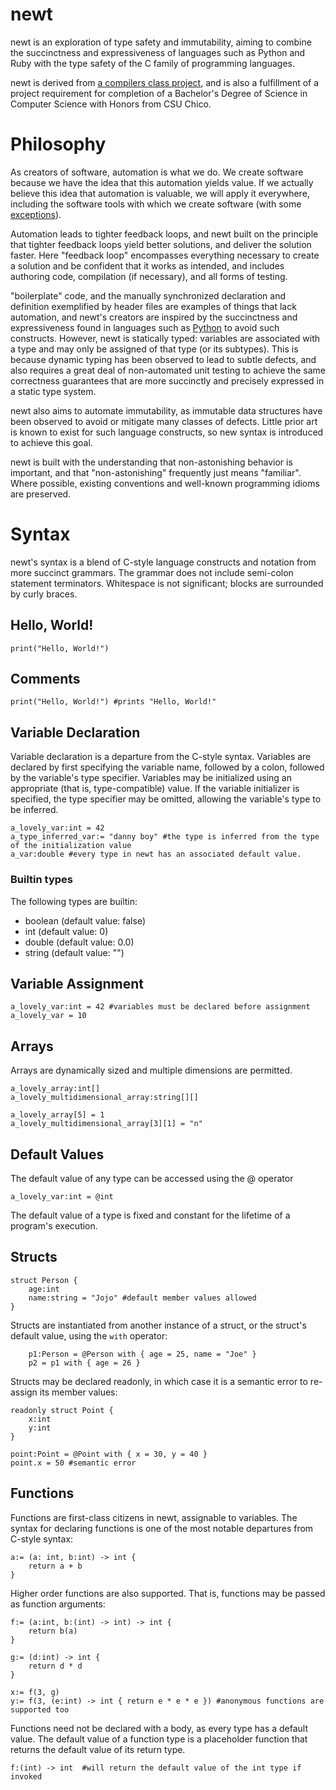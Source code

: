 # newt

newt is an exploration of type safety and immutability, aiming to combine the succinctness and expressiveness of languages such as Python and Ruby with the type safety of the C family of programming languages.

newt is derived from [a compilers class project](http://www.ecst.csuchico.edu/~tyson/classes/515.s15/), and is also a fulfillment of a project requirement for completion of a Bachelor's Degree of Science in Computer Science with Honors from CSU Chico.

# Philosophy
As creators of software, automation is what we do. We create software because we have the idea that this automation yields value. If we actually believe this idea that automation is valuable, we will apply it everywhere, including the software tools with which we create software (with some [exceptions](https://xkcd.com/1205/)).

Automation leads to tighter feedback loops, and newt built on the principle that tighter feedback loops yield better solutions, and deliver the solution faster. Here "feedback loop" encompasses everything necessary to create a solution and be confident that it works as intended, and includes authoring code, compilation (if necessary), and all forms of testing.

"boilerplate" code, and the manually synchronized declaration and definition exemplified by header files are examples of things that lack automation, and newt's creators are inspired by the succinctness and expressiveness found in languages such as [Python](https://www.python.org/) to avoid such constructs. However, newt is statically typed: variables are associated with a type and may only be assigned of that type (or its subtypes). This is because dynamic typing has been observed to lead to subtle defects, and also requires a great deal of non-automated unit testing to achieve the same correctness guarantees that are more succinctly and precisely expressed in a static type system.

newt also aims to automate immutability, as immutable data structures have been observed to avoid or mitigate many classes of defects. Little prior art is known to exist for such language constructs, so new syntax is introduced to achieve this goal. 

newt is built with the understanding that non-astonishing behavior is important, and that "non-astonishing" frequently just means "familiar". Where possible, existing conventions and well-known programming idioms are preserved.

# Syntax

newt's syntax is a blend of C-style language constructs and notation from more succinct grammars. The grammar does not include semi-colon statement terminators. Whitespace is not significant; blocks are surrounded by curly braces.

## Hello, World!
```
print("Hello, World!")
```

## Comments
```
print("Hello, World!") #prints "Hello, World!"
```

## Variable Declaration

Variable declaration is a departure from the C-style syntax. Variables are declared by first specifying the variable name, followed by a colon, followed by the variable's type specifier. Variables may be initialized using an appropriate (that is, type-compatible) value. If the variable initializer is specified, the type specifier may be omitted, allowing the variable's type to be inferred.

```
a_lovely_var:int = 42
a_type_inferred_var:= "danny boy" #the type is inferred from the type of the initialization value
a_var:double #every type in newt has an associated default value.
```
### Builtin types
The following types are builtin:
* boolean (default value: false)
* int (default value: 0)
* double (default value: 0.0)
* string (default value: "")


## Variable Assignment
```
a_lovely_var:int = 42 #variables must be declared before assignment
a_lovely_var = 10
```
## Arrays
Arrays are dynamically sized and multiple dimensions are permitted.

```
a_lovely_array:int[]
a_lovely_multidimensional_array:string[][]

a_lovely_array[5] = 1
a_lovely_multidimensional_array[3][1] = "n"
```

## Default Values
The default value of any type can be accessed using the @ operator
```
a_lovely_var:int = @int 
```
The default value of a type is fixed and constant for the lifetime of a program's execution.

## Structs
```
struct Person {
	age:int
	name:string = "Jojo" #default member values allowed
}
```

Structs are instantiated from another instance of a struct, or the struct's default value, using the `with` operator:

```
	p1:Person = @Person with { age = 25, name = "Joe" }
	p2 = p1 with { age = 26 }
```

Structs may be declared readonly, in which case it is a semantic error to re-assign its member values:

```
readonly struct Point {
	x:int
	y:int
}

point:Point = @Point with { x = 30, y = 40 }
point.x = 50 #semantic error
```

## Functions

Functions are first-class citizens in newt, assignable to variables. The syntax for declaring functions is one of the most notable departures from C-style syntax:

```
a:= (a: int, b:int) -> int {
	return a + b
}
```

Higher order functions are also supported. That is, functions may be passed as function arguments:

```
f:= (a:int, b:(int) -> int) -> int {
	return b(a)
}

g:= (d:int) -> int {
	return d * d
}

x:= f(3, g)
y:= f(3, (e:int) -> int { return e * e * e }) #anonymous functions are supported too
```

Functions need not be declared with a body, as every type has a default value. The default value of a function type is a placeholder function that returns the default value of its return type.

```
f:(int) -> int  #will return the default value of the int type if invoked
```
